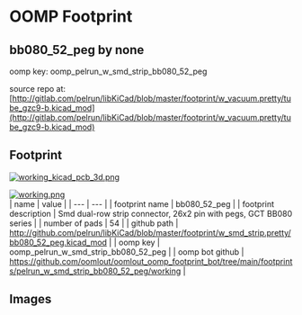 # OOMP Footprint  
## bb080_52_peg  by none  
  
oomp key: oomp_pelrun_w_smd_strip_bb080_52_peg  
  
source repo at: [http://gitlab.com/pelrun/libKiCad/blob/master/footprint/w_vacuum.pretty/tube_gzc9-b.kicad_mod](http://gitlab.com/pelrun/libKiCad/blob/master/footprint/w_vacuum.pretty/tube_gzc9-b.kicad_mod)  
## Footprint  
  
[![working_kicad_pcb_3d.png](working_kicad_pcb_3d_600.png)](working_kicad_pcb_3d.png)  
  
[![working.png](working_600.png)](working.png)  
| name | value | 
| --- | --- | 
| footprint name | bb080_52_peg | 
| footprint description | Smd dual-row strip connector, 26x2 pin with pegs, GCT BB080 series | 
| number of pads | 54 | 
| github path | http://github.com/pelrun/libKiCad/blob/master/footprint/w_smd_strip.pretty/bb080_52_peg.kicad_mod | 
| oomp key | oomp_pelrun_w_smd_strip_bb080_52_peg | 
| oomp bot github | https://github.com/oomlout/oomlout_oomp_footprint_bot/tree/main/footprints/pelrun_w_smd_strip_bb080_52_peg/working | 
## Images  
